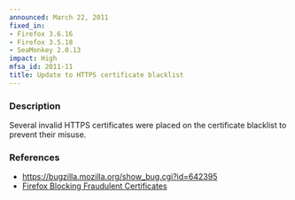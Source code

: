 ```yaml
---
announced: March 22, 2011
fixed_in:
- Firefox 3.6.16
- Firefox 3.5.18
- SeaMonkey 2.0.13
impact: High
mfsa_id: 2011-11
title: Update to HTTPS certificate blacklist
---
```


<h3>Description</h3>

<p>Several invalid HTTPS certificates were placed on the certificate
blacklist to prevent their misuse.</p>

<h3>References</h3>

<ul>
  <li><a href="https://bugzilla.mozilla.org/show_bug.cgi?id=642395">https://bugzilla.mozilla.org/show_bug.cgi?id=642395</a></li>
  <li><a href="http://blog.mozilla.com/security/2011/03/22/firefox-blocking-fraudulent-certificates/">Firefox Blocking Fraudulent Certificates</a></li>
</ul>




